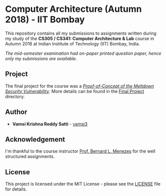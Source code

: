 # Computer Architecture (Autumn 2018) - IIT Bombay

This repository contains all my submissions to assignments written during my study of the **CS305 / CS341: Computer Architecture & Lab** course in Autumn 2018 at Indian Institute of Technology (IIT) Bombay, India.

*The mid-semester examination had on-paper printed question paper, hence only my submissions are available.*

## Project

The final project for the course was a <ins>_Proof-of-Concept of the Meltdown Security Vulnerability_</ins>. More details can be found in the [Final Project](Final%20Project) directory.

## Author

* **Vamsi Krishna Reddy Satti** - [vamsi3](https://github.com/vamsi3)

## Acknowledgement

I'm thankful to the course instructor [Prof. Bernard L. Menezes](https://www.it.iitb.ac.in/~bernard/) for the well structured assignments.

## License

This project is licensed under the MIT License - please see the [LICENSE](LICENSE) file for details.